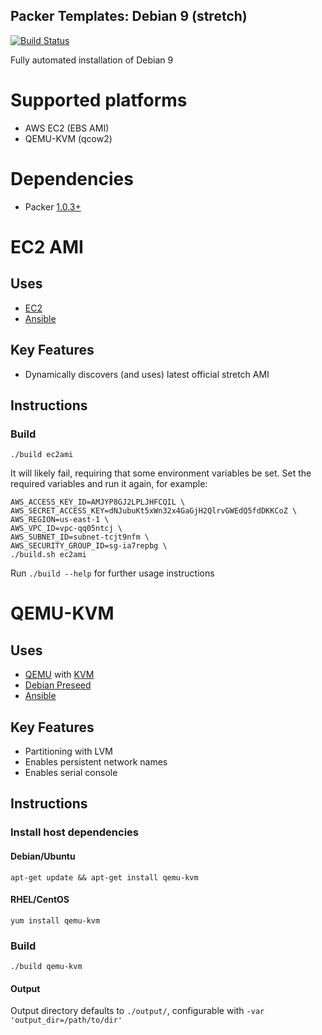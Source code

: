 Packer Templates: Debian 9 (stretch)
-----------------------------------

[![Build Status](https://travis-ci.org/bramford/packer-debian9.svg?branch=master)](https://travis-ci.org/bramford/packer-debian9)
 
Fully automated installation of Debian 9

# Supported platforms

* AWS EC2 (EBS AMI)
* QEMU-KVM (qcow2)

# Dependencies
 
 - Packer [1.0.3+](https://releases.hashicorp.com/packer/)

# EC2 AMI

## Uses

- [EC2](https://aws.amazon.com/ec2/)
- [Ansible](http://docs.ansible.com/ansible/index.html)

## Key Features

- Dynamically discovers (and uses) latest official stretch AMI

## Instructions

### Build

    ./build ec2ami

It will likely fail, requiring that some environment variables be set. Set the required variables and run it again, for example:

    AWS_ACCESS_KEY_ID=AMJYP8GJ2LPLJHFCQIL \
    AWS_SECRET_ACCESS_KEY=dNJubuKt5xWn32x4GaGjH2QlrvGWEdQ5fdDKKCoZ \
    AWS_REGION=us-east-1 \
    AWS_VPC_ID=vpc-qq05ntcj \
    AWS_SUBNET_ID=subnet-tcjt9nfm \
    AWS_SECURITY_GROUP_ID=sg-ia7repbg \
    ./build.sh ec2ami

Run `./build --help` for further usage instructions

# QEMU-KVM

## Uses

- [QEMU](https://www.qemu.org/) with [KVM](https://www.linux-kvm.org/page/Main_Page)
- [Debian Preseed](https://wiki.debian.org/DebianInstaller/Preseed)
- [Ansible](http://docs.ansible.com/ansible/index.html)

## Key Features

- Partitioning with LVM
- Enables persistent network names
- Enables serial console

## Instructions

### Install host dependencies

#### Debian/Ubuntu

    apt-get update && apt-get install qemu-kvm

#### RHEL/CentOS

    yum install qemu-kvm

### Build

    ./build qemu-kvm

#### Output
 
Output directory defaults to `./output/`, configurable with `-var 'output_dir=/path/to/dir'`

